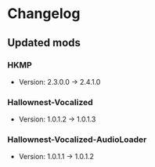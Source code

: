 # Changelog


## Updated mods

### HKMP

- Version: 2.3.0.0 -> 2.4.1.0

### Hallownest-Vocalized

- Version: 1.0.1.2 -> 1.0.1.3

### Hallownest-Vocalized-AudioLoader

- Version: 1.0.1.1 -> 1.0.1.2

